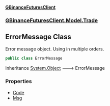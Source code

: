 #### [GBinanceFuturesClient](./index.md 'index')
### [GBinanceFuturesClient.Model.Trade](./GBinanceFuturesClient-Model-Trade.md 'GBinanceFuturesClient.Model.Trade')
## ErrorMessage Class
Error message object. Using in multiple orders.  
```csharp
public class ErrorMessage
```
Inheritance [System.Object](https://docs.microsoft.com/en-us/dotnet/api/System.Object 'System.Object') &#129106; ErrorMessage  
### Properties
- [Code](./GBinanceFuturesClient-Model-Trade-ErrorMessage-Code.md 'GBinanceFuturesClient.Model.Trade.ErrorMessage.Code')
- [Msg](./GBinanceFuturesClient-Model-Trade-ErrorMessage-Msg.md 'GBinanceFuturesClient.Model.Trade.ErrorMessage.Msg')
